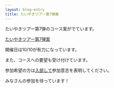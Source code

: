 ```yaml
---
layout: blog-entry
title: たいやきツアー第7弾案
---
```


たいやきツアー第7弾のコース案がでています。

[たいやきツアー第7弾案](/qwik/59.html)

開催日は10/10が有力になっています。

また、コースへの要望も受け付けています。

参加希望の方は[入部して](http://taiyaki.ru/blogs/how-to-join/)参加意志を表明してください。

みなさんの参加を待っています！
